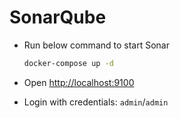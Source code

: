 # SonarQube

* Run below command to start Sonar

    ```bash
    docker-compose up -d
    ```

* Open [http://localhost:9100](http://localhost:9100)
* Login with credentials: `admin`/`admin`